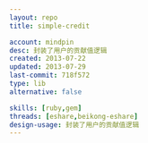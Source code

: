 ```yaml
---
layout: repo
title: simple-credit

account: mindpin
desc: 封装了用户的贡献值逻辑
created: 2013-07-22
updated: 2013-07-29
last-commit: 718f572
type: lib
alternative: false

skills: [ruby,gem]
threads: [eshare,beikong-eshare]
design-usage: 封装了用户的贡献值逻辑
---
```


